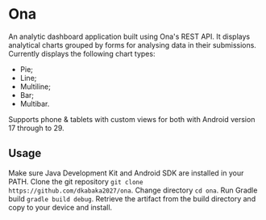 # Ona
An analytic dashboard application built using Ona's REST API. It displays analytical charts grouped by forms for analysing data in their submissions. Currently displays the following chart types:
+ Pie;
+ Line;
+ Multiline;
+ Bar;
+ Multibar.

Supports phone & tablets with custom views for both with Android version 17 through to 29.

## Usage
Make sure Java Development Kit and Android SDK are installed in your PATH. Clone the git repository `git clone https://github.com/dkabaka2027/ona`. Change directory `cd ona`. Run Gradle build `gradle build debug`. Retrieve the artifact from the build directory and copy to your device and install.


